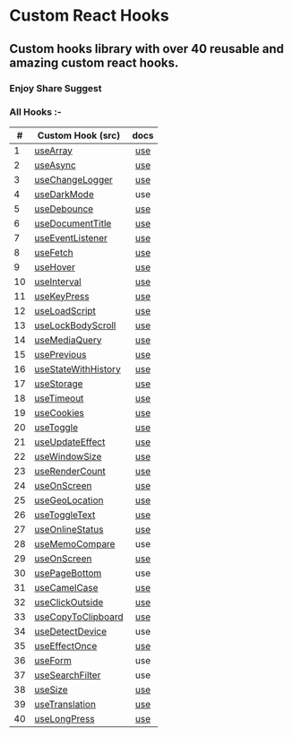 # Custom React Hooks

## Custom hooks library with over 40 reusable and amazing custom react hooks.

### Enjoy Share Suggest

### All Hooks :-
|#| Custom Hook (src)    | docs          | 
|-----| ------------- |:-------------:|
| 1 | [useArray](https://github.com/Astrogeek77/custom-react-hooks/blob/main/src/hooks/useArray/useArray.jsx) | [use](https://github.com/Astrogeek77/custom-react-hooks/blob/main/src/hooks/useArray/ArrayComponent.jsx) |
| 2 | [useAsync](https://github.com/Astrogeek77/custom-react-hooks/blob/main/src/hooks/useAsync/useAsync.js) | [use](https://github.com/Astrogeek77/custom-react-hooks/blob/main/src/hooks/useAsync/AsyncComponent.jsx) |
| 3 | [useChangeLogger](https://github.com/Astrogeek77/custom-react-hooks/blob/main/src/hooks/useChangeLogger/useChangeLogger.jsx) | [use](https://github.com/Astrogeek77/custom-react-hooks/blob/main/src/hooks/useChangeLogger/ChangeLoggerComponent.jsx) |
| 4 | [useDarkMode](https://github.com/Astrogeek77/custom-react-hooks/blob/main/src/hooks/useDarkMode/useDarkMode.jsx) | use |
| 5 | [useDebounce](https://github.com/Astrogeek77/custom-react-hooks/blob/main/src/hooks/useDebounce/useDebounce.jsx) | [use](https://github.com/Astrogeek77/custom-react-hooks/blob/main/src/hooks/useDebounce/DebounceComponent.jsx) |
| 6 | [useDocumentTitle](https://github.com/Astrogeek77/custom-react-hooks/blob/main/src/hooks/useDocumentTitle/useDocumentTitle.jsx) | [use](https://github.com/Astrogeek77/custom-react-hooks/blob/main/src/hooks/useDocumentTitle/DocumentComponent.jsx) |
| 7 | [useEventListener](https://github.com/Astrogeek77/custom-react-hooks/blob/main/src/hooks/useEventListener/useEventListener.jsx) | [use](https://github.com/Astrogeek77/custom-react-hooks/blob/main/src/hooks/useEventListener/EventListenerComponent.jsx) |
| 8 | [useFetch](https://github.com/Astrogeek77/custom-react-hooks/blob/main/src/hooks/useFetch/FetchComponent.jsx) | [use](https://github.com/Astrogeek77/custom-react-hooks/blob/main/src/hooks/useFetch/useFetch.jsx) |
| 9 | [useHover](https://github.com/Astrogeek77/custom-react-hooks/blob/main/src/hooks/useHover/useHover.js) | [use](https://github.com/Astrogeek77/custom-react-hooks/blob/main/src/hooks/useHover/HoverComponent.jsx) |
| 10 | [useInterval](https://github.com/Astrogeek77/custom-react-hooks/blob/main/src/hooks/useInterval/useInterval.js) | [use](https://github.com/Astrogeek77/custom-react-hooks/blob/main/src/hooks/useInterval/IntervalComponent.jsx) |
| 11 | [useKeyPress](https://github.com/Astrogeek77/custom-react-hooks/blob/main/src/hooks/useKeyPress/useKeyPress.js) | [use](https://github.com/Astrogeek77/custom-react-hooks/blob/main/src/hooks/useKeyPress/KeyPressComponent.jsx) |
| 12 | [useLoadScript](https://github.com/Astrogeek77/custom-react-hooks/blob/main/src/hooks/useLoadScript/useLoadScript.js) | [use](https://github.com/Astrogeek77/custom-react-hooks/blob/main/src/hooks/useLoadScript/LoadScriptComponent.jsx) |
| 13 | [useLockBodyScroll](https://github.com/Astrogeek77/custom-react-hooks/blob/main/src/hooks/useLockBodyScroll/useLockBodyScroll.js) | [use](https://github.com/Astrogeek77/custom-react-hooks/blob/main/src/hooks/useLockBodyScroll/LockBodyScrollComponent.jsx) |
| 14 | [useMediaQuery](https://github.com/Astrogeek77/custom-react-hooks/blob/main/src/hooks/useMediaQueries/useMediaQuery.jsx) | [use](https://github.com/Astrogeek77/custom-react-hooks/blob/main/src/hooks/useMediaQueries/MediaQueryComponent.jsx) |
| 15 | [usePrevious](https://github.com/Astrogeek77/custom-react-hooks/blob/main/src/hooks/usePrevious/usePrevious.js) | [use](https://github.com/Astrogeek77/custom-react-hooks/blob/main/src/hooks/usePrevious/PreviousComponent.jsx) |
| 16 | [useStateWithHistory](https://github.com/Astrogeek77/custom-react-hooks/blob/main/src/hooks/useStateWithHistory/useStateWithHistory.js) | [use](https://github.com/Astrogeek77/custom-react-hooks/blob/main/src/hooks/useStateWithHistory/StateWithHistoryComponent.jsx) |
| 17 | [useStorage](https://github.com/Astrogeek77/custom-react-hooks/blob/main/src/hooks/useStorage/useStorage.jsx) | [use](https://github.com/Astrogeek77/custom-react-hooks/blob/main/src/hooks/useStorage/StorageComponent.jsx) |
| 18 | [useTimeout](https://github.com/Astrogeek77/custom-react-hooks/blob/main/src/hooks/useTimeout/useTimeout.jsx) | [use](https://github.com/Astrogeek77/custom-react-hooks/blob/main/src/hooks/useTimeout/TimeoutComponent.jsx) |
| 19 | [useCookies](https://github.com/Astrogeek77/custom-react-hooks/blob/main/src/hooks/useCookies/useCookie.js) | [use](https://github.com/Astrogeek77/custom-react-hooks/blob/main/src/hooks/useCookies/CookiesComponent.jsx) |
| 20 | [useToggle](https://github.com/Astrogeek77/custom-react-hooks/blob/main/src/hooks/useToggle/useToggle.jsx) | [use](https://github.com/Astrogeek77/custom-react-hooks/blob/main/src/hooks/useToggle/ToggleComponent.jsx) |
| 21 | [useUpdateEffect](https://github.com/Astrogeek77/custom-react-hooks/blob/main/src/hooks/useUpdateEffect/useUpdateEffect.jsx) | [use](https://github.com/Astrogeek77/custom-react-hooks/blob/main/src/hooks/useUpdateEffect/UpdateEffectComponent.jsx) |
| 22 | [useWindowSize](https://github.com/Astrogeek77/custom-react-hooks/blob/main/src/hooks/useWindowSize/useWindowSize.js) | [use](https://github.com/Astrogeek77/custom-react-hooks/blob/main/src/hooks/useWindowSize/WindowSizeComponent.jsx) |
| 23 | [useRenderCount](https://github.com/Astrogeek77/custom-react-hooks/blob/main/src/hooks/useRenderCount/useRenderCount.js) | [use](https://github.com/Astrogeek77/custom-react-hooks/blob/main/src/hooks/useRenderCount/RenderCountComponent.jsx) |
| 24 | [useOnScreen](https://github.com/Astrogeek77/custom-react-hooks/blob/main/src/hooks/useOnScreen/useOnScreen.js) | [use](https://github.com/Astrogeek77/custom-react-hooks/blob/main/src/hooks/useOnScreen/ScreenComponent.jsx) |
| 25 | [useGeoLocation](https://github.com/Astrogeek77/custom-react-hooks/blob/main/src/hooks/useGeoLocation/useGeoLocation.js) | [use](https://github.com/Astrogeek77/custom-react-hooks/blob/main/src/hooks/useGeoLocation/GeoLocationComponent.jsx) |
| 26 | [useToggleText](https://github.com/Astrogeek77/custom-react-hooks/blob/main/src/hooks/useToggleText/useToggleText.js) | [use](https://github.com/Astrogeek77/custom-react-hooks/blob/main/src/hooks/useToggleText/ToggleTextComponent.jsx) |
| 27 | [useOnlineStatus](https://github.com/Astrogeek77/custom-react-hooks/blob/main/src/hooks/useOnlineStatus/useOnlineStatus.js) | [use](https://github.com/Astrogeek77/custom-react-hooks/blob/main/src/hooks/useOnlineStatus/OnlineStatusComponent.jsx) |
| 28 | [useMemoCompare](https://github.com/Astrogeek77/custom-react-hooks/blob/main/src/hooks/useMemoCompare/useMemoCompare.js) | use |
| 29 | [useOnScreen](https://github.com/Astrogeek77/custom-react-hooks/blob/main/src/hooks/useOnScreen/useOnScreen.js) | [use](https://github.com/Astrogeek77/custom-react-hooks/blob/main/src/hooks/useOnScreen/ScreenComponent.jsx) |
| 30 | [usePageBottom](https://github.com/Astrogeek77/custom-react-hooks/blob/main/src/hooks/usePageBottom/usePageBottom.js) | use |
| 31 | [useCamelCase](https://github.com/Astrogeek77/custom-react-hooks/blob/main/src/hooks/useCamelCase/useCamelCase.js) | [use](https://github.com/Astrogeek77/custom-react-hooks/blob/main/src/hooks/useCamelCase/CamelCaseComponent.jsx) |
| 32 | [useClickOutside](https://github.com/Astrogeek77/custom-react-hooks/blob/main/src/hooks/useClickOutside/useClickOutside.js) | [use](https://github.com/Astrogeek77/custom-react-hooks/blob/main/src/hooks/useClickOutside/ClickOutsideComponent.jsx) |
| 33 | [useCopyToClipboard](https://github.com/Astrogeek77/custom-react-hooks/blob/main/src/hooks/useCopyToClipboard/useCopyToClipboard.js) | [use](https://github.com/Astrogeek77/custom-react-hooks/blob/main/src/hooks/useCopyToClipboard/CopyToClipboardComponent.jsx) |
| 34 | [useDetectDevice](https://github.com/Astrogeek77/custom-react-hooks/blob/main/src/hooks/useDetectDevice/useDetectDevice.js) | use |
| 35 | [useEffectOnce](https://github.com/Astrogeek77/custom-react-hooks/blob/main/src/hooks/useEffectOnce/useEffectOnce.js) | [use](https://github.com/Astrogeek77/custom-react-hooks/blob/main/src/hooks/useEffectOnce/EffectOnceComponent.jsx) |
| 36 | [useForm](https://github.com/Astrogeek77/custom-react-hooks/blob/main/src/hooks/useFrom/useForm.js) | use |
| 37 | [useSearchFilter](https://github.com/Astrogeek77/custom-react-hooks/blob/main/src/hooks/useSearchFilter/useSearchFilter.js) | use |
| 38 | [useSize](https://github.com/Astrogeek77/custom-react-hooks/blob/main/src/hooks/useSize/useSize.js) | [use](https://github.com/Astrogeek77/custom-react-hooks/blob/main/src/hooks/useSize/SizeComponent.jsx) |
| 39 | [useTranslation](https://github.com/Astrogeek77/custom-react-hooks/blob/main/src/hooks/useTranslation/useTranslation.js) | [use](https://github.com/Astrogeek77/custom-react-hooks/blob/main/src/hooks/useTranslation/TranslationComponent.jsx) |
| 40 | [useLongPress](https://github.com/Astrogeek77/custom-react-hooks/blob/main/src/hooks/useLongPress/useLongPress.js) | [use](https://github.com/Astrogeek77/custom-react-hooks/blob/main/src/hooks/useLongPress/LongPressComponent.jsx) |
